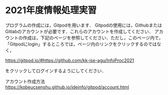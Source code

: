 # 2021年度情報処理実習

プログラムの作成には，Gitpodを用います．
Gitpodの使用には，GithubまたはGitlabのアカウントが必要です．これらのアカウントを作成してください．
アカウントの作成は，下記のページを参照してください．ただし，このページ内で，「Gitpodにlogin」するところでは，ページ内のリンクをクリックするのではなく，

https://gitpod.io/#https://github.com/kk-ise-agu/InfoProc2021

をクリックしてログインするようにしてください．

アカウント作成方法　https://kobeucsenshu.github.io/ideinfo/gitpod/account.html



